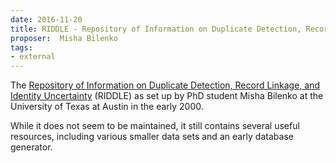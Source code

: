 ```yaml
---
date: 2016-11-20
title: RIDDLE - Repository of Information on Duplicate Detection, Record Linkage, and Identity Uncertainty 
proposer:  Misha Bilenko
tags:
- external
---
```


The [Repository of Information on Duplicate Detection, Record Linkage, and Identity
Uncertainty](http://www.cs.utexas.edu/users/ml/riddle/) (RIDDLE) as set up by PhD student
Misha Bilenko at the University of Texas at Austin in the early 2000.

While it does not seem to be maintained, it still contains several useful resources,
including various smaller data sets and an early database generator.

 
